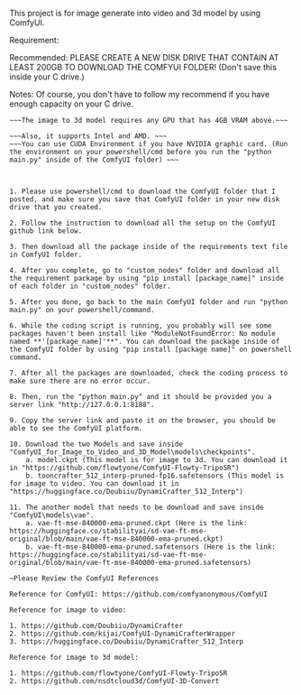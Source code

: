 This project is for image generate into video and 3d model by using ComfyUI. 

Requirement:

Recommended: PLEASE CREATE A NEW DISK DRIVE THAT CONTAIN AT LEAST 200GB TO DOWNLOAD THE COMFYUI FOLDER! (Don't save this inside your C drive.)

Notes: Of course, you don't have to follow my recommend if you have enough capacity on your C drive.
 
~~~The image to video only supports any GPU that has 8GB VRAM above.~~~
~~~The image to 3d model requires any GPU that has 4GB VRAM above.~~~

~~~Also, it supports Intel and AMD. ~~~
~~~You can use CUDA Environment if you have NVIDIA graphic card. (Run the environment on your powershell/cmd before you run the "python main.py" inside of the ComfyUI folder) ~~~



1. Please use powershell/cmd to download the ComfyUI folder that I posted, and make sure you save that ComfyUI folder in your new disk drive that you created.

2. Follow the instruction to download all the setup on the ComfyUI github link below.

3. Then download all the package inside of the requirements text file in ComfyUI folder.

4. After you complete, go to "custom_nodes" folder and download all the requirement package by using "pip install [package_name]" inside of each folder in "custom_nodes" folder.

5. After you done, go back to the main ComfyUI folder and run "python main.py" on your powershell/command.

6. While the coding script is running, you probably will see some packages haven't been install like "ModuleNotFoundError: No module named **'[package_name]'**". You can download the package inside of the ComfyUI folder by using "pip install [package name]" on powershell command.

7. After all the packages are downloaded, check the coding process to make sure there are no error occur.

8. Then, run the "python main.py" and it should be provided you a server link "http://127.0.0.1:8188".

9. Copy the server link and paste it on the browser, you should be able to see the ComfyUI platform.

10. Download the two Models and save inside "ComfyUI_for_Image_to_Video_and_3D_Model\models\checkpoints".
    a. model.ckpt (This model is for image to 3d. You can download it in "https://github.com/flowtyone/ComfyUI-Flowty-TripoSR")
    b. tooncrafter_512_interp-pruned-fp16.safetensors (This model is for image to video. You can download it in "https://huggingface.co/Doubiiu/DynamiCrafter_512_Interp")

11. The another model that needs to be download and save inside "ComfyUI\models\vae".
    a. vae-ft-mse-840000-ema-pruned.ckpt (Here is the link: https://huggingface.co/stabilityai/sd-vae-ft-mse-original/blob/main/vae-ft-mse-840000-ema-pruned.ckpt)
    b. vae-ft-mse-840000-ema-pruned.safetensors (Here is the link: https://huggingface.co/stabilityai/sd-vae-ft-mse-original/blob/main/vae-ft-mse-840000-ema-pruned.safetensors)

~Please Review the ComfyUI References

Reference for ComfyUI: https://github.com/comfyanonymous/ComfyUI

Reference for image to video: 

1. https://github.com/Doubiiu/DynamiCrafter
2. https://github.com/kijai/ComfyUI-DynamiCrafterWrapper
3. https://huggingface.co/Doubiiu/DynamiCrafter_512_Interp

Reference for image to 3d model:

1. https://github.com/flowtyone/ComfyUI-Flowty-TripoSR
2. https://github.com/nsdtcloud3d/ComfyUI-3D-Convert
